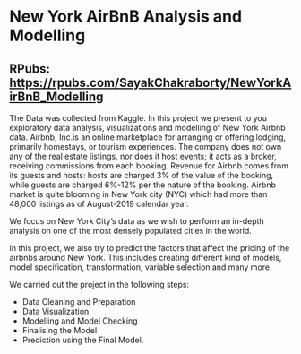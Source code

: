 # New York AirBnB Analysis and Modelling

## RPubs: https://rpubs.com/SayakChakraborty/NewYorkAirBnB_Modelling

The Data was collected from Kaggle. In this project we present to you exploratory data analysis, visualizations and modelling of New York Airbnb data. Airbnb, Inc.is an online marketplace for arranging or offering lodging, primarily homestays, or tourism experiences. The company does not own any of the real estate listings, nor does it host events; it acts as a broker, receiving commissions from each booking. Revenue for Airbnb comes from its guests and hosts: hosts are charged 3% of the value of the booking, while guests are charged 6%-12% per the nature of the booking. Airbnb market is quite blooming in New York city (NYC) which had more than 48,000 listings as of August-2019 calendar year.

We focus on New York City’s data as we wish to perform an in-depth analysis on one of the most densely populated cities in the world.

In this project, we also try to predict the factors that affect the pricing of the airbnbs around New York. This includes creating different kind of models, model specification, transformation, variable selection and many more.

We carried out the project in the following steps:

* Data Cleaning and Preparation
* Data Visualization
* Modelling and Model Checking
* Finalising the Model
* Prediction using the Final Model.
